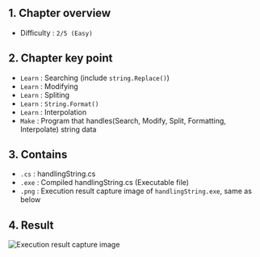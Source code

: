 ## 1. Chapter overview
- Difficulty : `2/5 (Easy)`

## 2. Chapter key point
- `Learn` : Searching (include `string.Replace()`)
- `Learn` : Modifying
- `Learn` : Spliting
- `Learn` : `String.Format()`
- `Learn` : Interpolation
- `Make` : Program that handles(Search, Modify, Split, Formatting, Interpolate) string data

## 3. Contains
- `.cs` : handlingString.cs
- `.exe` : Compiled handlingString.cs (Executable file)
- `.png` : Execution result capture image of `handlingString.exe`, same as below

## 4. Result
![Execution result capture image]()
